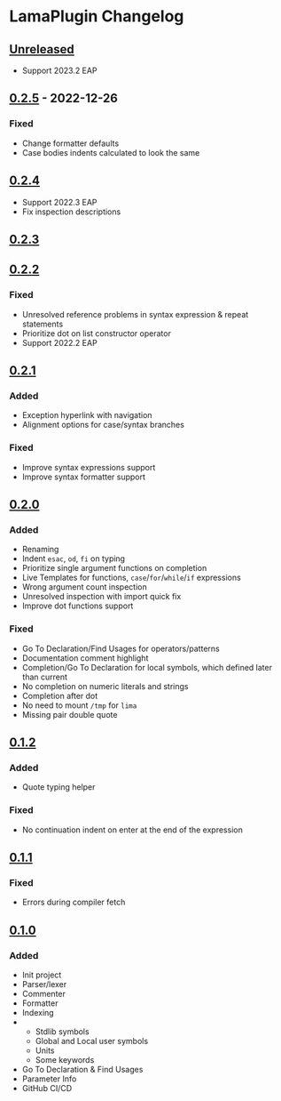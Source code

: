 <!-- Keep a Changelog guide -> https://keepachangelog.com -->

# LamaPlugin Changelog

## [Unreleased]
- Support 2023.2 EAP

## [0.2.5] - 2022-12-26

### Fixed
- Change formatter defaults
- Case bodies indents calculated to look the same

## [0.2.4]
- Support 2022.3 EAP
- Fix inspection descriptions

## [0.2.3]

## [0.2.2]

### Fixed
- Unresolved reference problems in syntax expression & repeat statements
- Prioritize dot on list constructor operator
- Support 2022.2 EAP

## [0.2.1]

### Added
- Exception hyperlink with navigation
- Alignment options for case/syntax branches

### Fixed
- Improve syntax expressions support
- Improve syntax formatter support

## [0.2.0]

### Added
- Renaming
- Indent `esac`, `od`, `fi` on typing
- Prioritize single argument functions on completion
- Live Templates for functions, `case`/`for`/`while`/`if` expressions
- Wrong argument count inspection
- Unresolved inspection with import quick fix
- Improve dot functions support

### Fixed
- Go To Declaration/Find Usages for operators/patterns
- Documentation comment highlight
- Completion/Go To Declaration for local symbols, which defined later than current
- No completion on numeric literals and strings
- Completion after dot
- No need to mount `/tmp` for `lima`
- Missing pair double quote

## [0.1.2]

### Added
- Quote typing helper

### Fixed
- No continuation indent on enter at the end of the expression

## [0.1.1]

### Fixed
- Errors during compiler fetch

## [0.1.0]

### Added
- Init project
- Parser/lexer
- Commenter
- Formatter
- Indexing
- - Stdlib symbols
   - Global and Local user symbols
   - Units
   - Some keywords
- Go To Declaration & Find Usages
- Parameter Info
- GitHub CI/CD

[Unreleased]: https://github.com/Mervap/LamaPlugin/compare/v0.2.5...HEAD

[0.2.5]: https://github.com/Mervap/LamaPlugin/compare/v0.2.4...v0.2.5

[0.2.4]: https://github.com/Mervap/LamaPlugin/compare/v0.2.3...v0.2.4

[0.2.3]: https://github.com/Mervap/LamaPlugin/compare/v0.2.2...v0.2.3

[0.2.2]: https://github.com/Mervap/LamaPlugin/compare/v0.2.1...v0.2.2

[0.2.1]: https://github.com/Mervap/LamaPlugin/compare/v0.2.0...v0.2.1

[0.2.0]: https://github.com/Mervap/LamaPlugin/compare/v0.1.2...v0.2.0

[0.1.2]: https://github.com/Mervap/LamaPlugin/compare/v0.1.1...v0.1.2

[0.1.1]: https://github.com/Mervap/LamaPlugin/compare/v0.1.0...v0.1.1

[0.1.0]: https://github.com/Mervap/LamaPlugin/commits/v0.1.0

[Unreleased]: https://github.com/Mervap/LamaPlugin/compare/v0.2.5...HEAD

[0.2.5]: https://github.com/Mervap/LamaPlugin/compare/v0.2.4...v0.2.5

[0.2.4]: https://github.com/Mervap/LamaPlugin/compare/v0.2.3...v0.2.4

[0.2.3]: https://github.com/Mervap/LamaPlugin/compare/v0.2.2...v0.2.3

[0.2.2]: https://github.com/Mervap/LamaPlugin/compare/v0.2.1...v0.2.2

[0.2.1]: https://github.com/Mervap/LamaPlugin/compare/v0.2.0...v0.2.1

[0.2.0]: https://github.com/Mervap/LamaPlugin/compare/v0.1.2...v0.2.0

[0.1.2]: https://github.com/Mervap/LamaPlugin/compare/v0.1.1...v0.1.2

[0.1.1]: https://github.com/Mervap/LamaPlugin/compare/v0.1.0...v0.1.1

[0.1.0]: https://github.com/Mervap/LamaPlugin/commits/v0.1.0
